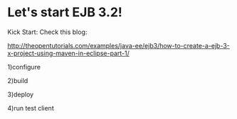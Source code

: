 Let's start EJB 3.2!
===

Kick Start:
Check this blog:

http://theopentutorials.com/examples/java-ee/ejb3/how-to-create-a-ejb-3-x-project-using-maven-in-eclipse-part-1/

1)configure

2)build

3)deploy

4)run test client